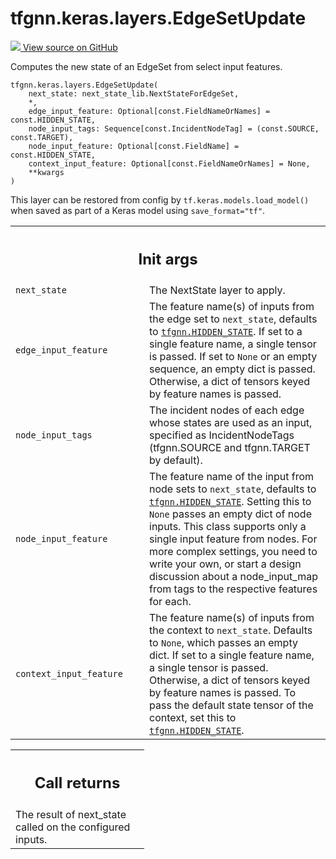 # tfgnn.keras.layers.EdgeSetUpdate

<!-- Insert buttons and diff -->

<a target="_blank" href="https://github.com/tensorflow/gnn/tree/master/tensorflow_gnn/keras/layers/graph_update.py#L264-L356">
<img src="https://www.tensorflow.org/images/GitHub-Mark-32px.png" /> View source
on GitHub </a>

Computes the new state of an EdgeSet from select input features.

<pre class="devsite-click-to-copy prettyprint lang-py tfo-signature-link">
<code>tfgnn.keras.layers.EdgeSetUpdate(
    next_state: next_state_lib.NextStateForEdgeSet,
    *,
    edge_input_feature: Optional[const.FieldNameOrNames] = const.HIDDEN_STATE,
    node_input_tags: Sequence[const.IncidentNodeTag] = (const.SOURCE, const.TARGET),
    node_input_feature: Optional[const.FieldName] = const.HIDDEN_STATE,
    context_input_feature: Optional[const.FieldNameOrNames] = None,
    **kwargs
)
</code></pre>



<!-- Placeholder for "Used in" -->

This layer can be restored from config by `tf.keras.models.load_model()` when
saved as part of a Keras model using `save_format="tf"`.

<!-- Tabular view -->
 <table class="responsive fixed orange">
<colgroup><col width="214px"><col></colgroup>
<tr><th colspan="2"><h2 class="add-link">Init args</h2></th></tr>

<tr>
<td>
<code>next_state</code><a id="next_state"></a>
</td>
<td>
The NextState layer to apply.
</td>
</tr><tr>
<td>
<code>edge_input_feature</code><a id="edge_input_feature"></a>
</td>
<td>
The feature name(s) of inputs from the edge set to
<code>next_state</code>, defaults to <a href="../../../tfgnn.md#HIDDEN_STATE"><code>tfgnn.HIDDEN_STATE</code></a>.
If set to a single feature name, a single tensor is passed.
If set to <code>None</code> or an empty sequence, an empty dict is passed.
Otherwise, a dict of tensors keyed by feature names is passed.
</td>
</tr><tr>
<td>
<code>node_input_tags</code><a id="node_input_tags"></a>
</td>
<td>
The incident nodes of each edge whose states are used
as an input, specified as IncidentNodeTags (tfgnn.SOURCE and tfgnn.TARGET
by default).
</td>
</tr><tr>
<td>
<code>node_input_feature</code><a id="node_input_feature"></a>
</td>
<td>
The feature name of the input from node sets to
<code>next_state</code>, defaults to <a href="../../../tfgnn.md#HIDDEN_STATE"><code>tfgnn.HIDDEN_STATE</code></a>.
Setting this to <code>None</code> passes an empty dict of node inputs.
This class supports only a single input feature from nodes. For more
complex settings, you need to write your own, or start a design discussion
about a node_input_map from tags to the respective features for each.
</td>
</tr><tr>
<td>
<code>context_input_feature</code><a id="context_input_feature"></a>
</td>
<td>
The feature name(s) of inputs from the context to
<code>next_state</code>. Defaults to <code>None</code>, which passes an empty dict.
If set to a single feature name, a single tensor is passed.
Otherwise, a dict of tensors keyed by feature names is passed.
To pass the default state tensor of the context, set this to
<a href="../../../tfgnn.md#HIDDEN_STATE"><code>tfgnn.HIDDEN_STATE</code></a>.
</td>
</tr>
</table>

<!-- Tabular view -->
 <table class="responsive fixed orange">
<colgroup><col width="214px"><col></colgroup>
<tr><th colspan="2"><h2 class="add-link">Call returns</h2></th></tr>
<tr class="alt">
<td colspan="2">
The result of next_state called on the configured inputs.
</td>
</tr>

</table>
